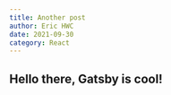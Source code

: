 ```yaml
---
title: Another post
author: Eric HWC
date: 2021-09-30
category: React
---
```


## Hello there, Gatsby is cool!